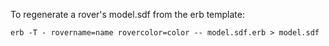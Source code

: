To regenerate a rover's model.sdf from the erb template:
```
erb -T - rovername=name rovercolor=color -- model.sdf.erb > model.sdf
```
